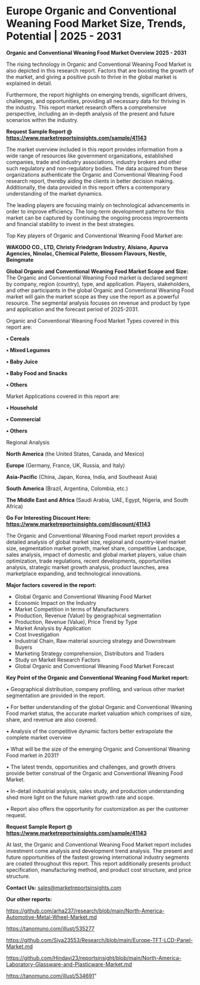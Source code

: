 # Europe Organic and Conventional Weaning Food Market Size, Trends, Potential | 2025 - 2031

<Strong> Organic and Conventional Weaning Food Market Overview 2025 - 2031</strong>

The rising technology in Organic and Conventional Weaning Food Market is also depicted in this research report. Factors that are boosting the growth of the market, and giving a positive push to thrive in the global market is explained in detail.

Furthermore, the report highlights on emerging trends, significant drivers, challenges, and opportunities, providing all necessary data for thriving in the industry. This report market research offers a comprehensive perspective, including an in-depth analysis of the present and future scenarios within the industry.

<strong>Request Sample Report @ <a href=https://www.marketreportsinsights.com/sample/41143>https://www.marketreportsinsights.com/sample/41143</a></strong>

The market overview included in this report provides information from a wide range of resources like government organizations, established companies, trade and industry associations, industry brokers and other such regulatory and non-regulatory bodies. The data acquired from these organizations authenticate the Organic and Conventional Weaning Food research report, thereby aiding the clients in better decision making. Additionally, the data provided in this report offers a contemporary understanding of the market dynamics.

The leading players are focusing mainly on technological advancements in order to improve efficiency. The long-term development patterns for this market can be captured by continuing the ongoing process improvements and financial stability to invest in the best strategies.

Top Key players of Organic and Conventional Weaning Food Market are:

<strong>WAKODO CO., LTD, Christy Friedgram Industry, Alsiano, Apurva Agencies, Ninolac, Chemical Palette, Blossom Flavours, Nestle, Beingmate</strong>

<strong><b>Global Organic and Conventional Weaning Food Market Scope and Size:</b></strong>
The Organic and Conventional Weaning Food market is declared segment by company, region (country), type, and application. Players, stakeholders, and other participants in the global Organic and Conventional Weaning Food market will gain the market scope as they use the report as a powerful resource. The segmental analysis focuses on revenue and product by type and application and the forecast period of 2025-2031.

Organic and Conventional Weaning Food Market Types covered in this report are:

<strong>•  Cereals

•  Mixed Legumes

•  Baby Juice

•  Baby Food and Snacks

•  Others</strong>

Market Applications covered in this report are:

<strong>•  Household

•  Commercial

•  Others</strong> 

Regional Analysis

<strong>North America</strong> (the United States, Canada, and Mexico)

<strong>Europe</strong> (Germany, France, UK, Russia, and Italy)

<strong>Asia-Pacific</strong> (China, Japan, Korea, India, and Southeast Asia)

<strong>South America</strong> (Brazil, Argentina, Colombia, etc.)

<strong>The Middle East and Africa</strong> (Saudi Arabia, UAE, Egypt, Nigeria, and South Africa)

<strong>Go For Interesting Discount Here: <a href=https://www.marketreportsinsights.com/discount/41143>https://www.marketreportsinsights.com/discount/41143</a></strong>

The Organic and Conventional Weaning Food market report provides a detailed analysis of global market size, regional and country-level market size, segmentation market growth, market share, competitive Landscape, sales analysis, impact of domestic and global market players, value chain optimization, trade regulations, recent developments, opportunities analysis, strategic market growth analysis, product launches, area marketplace expanding, and technological innovations.

<strong><b>Major factors covered in the report:</b></strong>
<ul>
  <li>Global Organic and Conventional Weaning Food Market </li>
  <li>Economic Impact on the Industry</li>
  <li>Market Competition in terms of Manufacturers</li>
  <li>Production, Revenue (Value) by geographical segmentation</li>
  <li>Production, Revenue (Value), Price Trend by Type</li>
  <li>Market Analysis by Application</li>
  <li>Cost Investigation</li>
  <li>Industrial Chain, Raw material sourcing strategy and Downstream Buyers</li>
  <li>Marketing Strategy comprehension, Distributors and Traders</li>
  <li>Study on Market Research Factors</li>
  <li>Global Organic and Conventional Weaning Food Market Forecast</li>
</ul>

<strong><b>Key Point of the Organic and Conventional Weaning Food Market report:</b></strong>

• Geographical distribution, company profiling, and various other market segmentation are provided in the report.

• For better understanding of the global Organic and Conventional Weaning Food market status, the accurate market valuation which comprises of size, share, and revenue are also covered.

• Analysis of the competitive dynamic factors better extrapolate the complete market overview

• What will be the size of the emerging Organic and Conventional Weaning Food market in 2031?

• The latest trends, opportunities and challenges, and growth drivers provide better construal of the Organic and Conventional Weaning Food Market.

• In-detail industrial analysis, sales study, and production understanding shed more light on the future market growth rate and scope.

• Report also offers the opportunity for customization as per the customer request.

<strong>Request Sample Report @ <a href=https://www.marketreportsinsights.com/sample/41143>https://www.marketreportsinsights.com/sample/41143</a></strong>

At last, the Organic and Conventional Weaning Food Market report includes investment come analysis and development trend analysis. The present and future opportunities of the fastest growing international industry segments are coated throughout this report. This report additionally presents product specification, manufacturing method, and product cost structure, and price structure.

<strong>Contact Us:</strong>
sales@marketreportsinsights.com

<strong>Our other reports:</strong>

<a href=https://github.com/arha237/research/blob/main/North-America-Automotive-Metal-Wheel-Market.md>https://github.com/arha237/research/blob/main/North-America-Automotive-Metal-Wheel-Market.md</a>

<a href=https://tanomuno.com/illust/535277>https://tanomuno.com/illust/535277</a>

<a href=https://github.com/Siya23553/Research/blob/main/Europe-TFT-LCD-Panel-Market.md>https://github.com/Siya23553/Research/blob/main/Europe-TFT-LCD-Panel-Market.md</a>

<a href=https://github.com/Hindavi23/reportsinsight/blob/main/North-America-Laboratory-Glassware-and-Plasticware-Market.md>https://github.com/Hindavi23/reportsinsight/blob/main/North-America-Laboratory-Glassware-and-Plasticware-Market.md</a>

<a href=https://tanomuno.com/illust/534691>https://tanomuno.com/illust/534691</a>"
